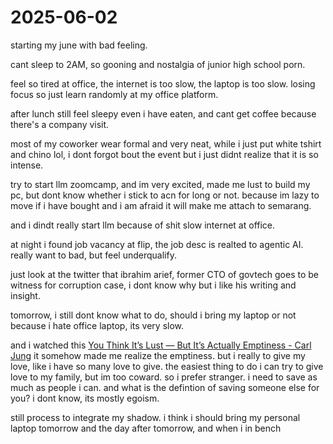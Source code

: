 # 2025-06-02

starting my june with bad feeling. 

cant sleep to 2AM, so gooning and nostalgia of junior high school porn. 

feel so tired at office, the internet is too slow, the laptop is too slow. losing focus so just learn randomly at my office platform. 

after lunch still feel sleepy even i have eaten, and cant get coffee because there's a company visit. 

most of my coworker wear formal and very neat, while i just put white tshirt and chino lol, i dont forgot bout the event but i just didnt realize that it is so intense. 

try to start llm zoomcamp, and im very excited, made me lust to build my pc, but dont know whether i stick to acn for long or not. because im lazy to move if i have bought and i am afraid it will make me attach to semarang. 

and i dindt really start llm because of shit slow internet at office.

at night i found job vacancy at flip, the job desc is realted to agentic AI. really want to bad, but feel underqualify. 

just look at the twitter that ibrahim arief, former CTO of govtech goes to be witness for corruption case, i dont know why but i like his writing and insight. 

tomorrow, i still dont know what to do, should i bring my laptop or not because i hate office laptop, its very slow. 

and i watched this [You Think It’s Lust — But It’s Actually Emptiness - Carl Jung](https://www.youtube.com/watch?v=MjXgz01Luj4) it somehow made me realize the emptiness. but i really to give my love, like i have so many love to give. the easiest thing to do i can try to give love to my family, but im too coward. so i prefer stranger. i need to save as much as people i can. and what is the defintion of saving someone else for you? i dont know, its mostly egoism. 

still process to integrate my shadow. i think i should bring my personal laptop tomorrow and the day after tomorrow, and when i in bench

